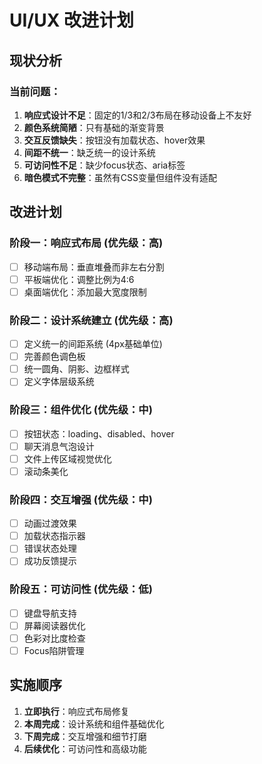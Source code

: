 # UI/UX 改进计划

## 现状分析

### 当前问题：
1. **响应式设计不足**：固定的1/3和2/3布局在移动设备上不友好
2. **颜色系统简陋**：只有基础的渐变背景
3. **交互反馈缺失**：按钮没有加载状态、hover效果
4. **间距不统一**：缺乏统一的设计系统
5. **可访问性不足**：缺少focus状态、aria标签
6. **暗色模式不完整**：虽然有CSS变量但组件没有适配

## 改进计划

### 阶段一：响应式布局 (优先级：高)
- [ ] 移动端布局：垂直堆叠而非左右分割
- [ ] 平板端优化：调整比例为4:6
- [ ] 桌面端优化：添加最大宽度限制

### 阶段二：设计系统建立 (优先级：高)
- [ ] 定义统一的间距系统 (4px基础单位)
- [ ] 完善颜色调色板
- [ ] 统一圆角、阴影、边框样式
- [ ] 定义字体层级系统

### 阶段三：组件优化 (优先级：中)
- [ ] 按钮状态：loading、disabled、hover
- [ ] 聊天消息气泡设计
- [ ] 文件上传区域视觉优化
- [ ] 滚动条美化

### 阶段四：交互增强 (优先级：中)
- [ ] 动画过渡效果
- [ ] 加载状态指示器
- [ ] 错误状态处理
- [ ] 成功反馈提示

### 阶段五：可访问性 (优先级：低)
- [ ] 键盘导航支持
- [ ] 屏幕阅读器优化
- [ ] 色彩对比度检查
- [ ] Focus陷阱管理

## 实施顺序

1. **立即执行**：响应式布局修复
2. **本周完成**：设计系统和组件基础优化
3. **下周完成**：交互增强和细节打磨
4. **后续优化**：可访问性和高级功能
